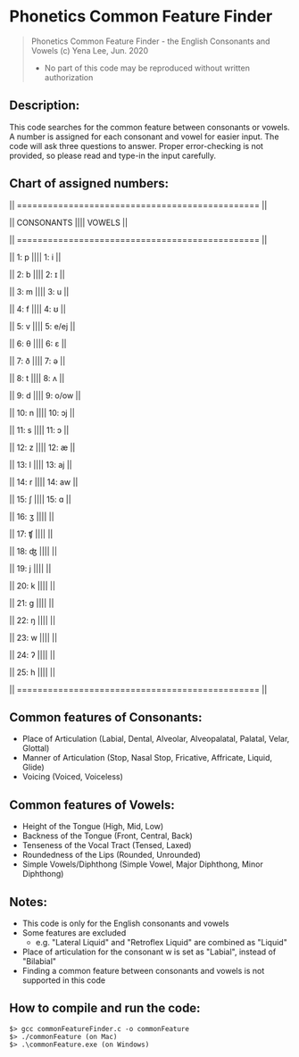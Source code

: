 # Phonetics Common Feature Finder

> Phonetics Common Feature Finder - the English Consonants and Vowels
> (c) Yena Lee, Jun. 2020
> - No part of this code may be reproduced without written authorization

## Description:
This code searches for the common feature between consonants or vowels.
A number is assigned for each consonant and vowel for easier input.
The code will ask three questions to answer. 
Proper error-checking is not provided, so please read and type-in the input carefully.

## Chart of assigned numbers:
|| =============================================== ||

||     CONSONANTS      ||||         VOWELS         ||

|| =============================================== ||

|| 1: p                |||| 1: i                   ||

|| 2: b                |||| 2: ɪ                   ||

|| 3: m                |||| 3: u                   ||

|| 4: f                |||| 4: ʊ                   ||

|| 5: v                |||| 5: e/ej                ||

|| 6: θ                |||| 6: ɛ                   ||

|| 7: ð                |||| 7: ə                   ||

|| 8: t                |||| 8: ʌ                   ||

|| 9: d                |||| 9: o/ow                ||

|| 10: n               |||| 10: ɔj                 ||

|| 11: s               |||| 11: ɔ                  ||

|| 12: z               |||| 12: æ                  ||

|| 13: l               |||| 13: aj                 ||

|| 14: r               |||| 14: aw                 ||

|| 15: ʃ               |||| 15: ɑ                  ||

|| 16: ʒ               ||||                        ||

|| 17: ʧ               ||||                        ||

|| 18: ʤ               ||||                        ||

|| 19: j               ||||                        ||

|| 20: k               ||||                        ||

|| 21: g               ||||                        ||

|| 22: ŋ               ||||                        ||

|| 23: w               ||||                        ||

|| 24: ʔ               ||||                        ||

|| 25: h               ||||                        ||

|| =============================================== ||

## Common features of Consonants:
- Place of Articulation (Labial, Dental, Alveolar, Alveopalatal, Palatal, Velar, Glottal)
- Manner of Articulation (Stop, Nasal Stop, Fricative, Affricate, Liquid, Glide)
- Voicing (Voiced, Voiceless)

## Common features of Vowels:
- Height of the Tongue (High, Mid, Low)
- Backness of the Tongue (Front, Central, Back)
- Tenseness of the Vocal Tract (Tensed, Laxed)
- Roundedness of the Lips (Rounded, Unrounded)
- Simple Vowels/Diphthong (Simple Vowel, Major Diphthong, Minor Diphthong)

## Notes:
- This code is only for the English consonants and vowels
- Some features are excluded
  - e.g. "Lateral Liquid" and "Retroflex Liquid" are combined as "Liquid"
- Place of articulation for the consonant w is set as "Labial", instead of "Bilabial"
- Finding a common feature between consonants and vowels is not supported in this code

## How to compile and run the code:
```
$> gcc commonFeatureFinder.c -o commonFeature
$> ./commonFeature (on Mac)
$> .\commonFeature.exe (on Windows)
```
